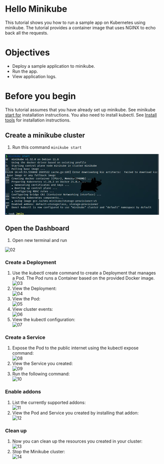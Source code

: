 
# **Hello Minikube**
This tutorial shows you how to run a sample app on Kubernetes using minikube. The tutorial provides a container image that uses NGINX to echo back all the requests.

# Objectives 
* Deploy a sample application to minikube.
* Run the app.
* View application logs.

# Before you begin 
This tutorial assumes that you have already set up minikube. See minikube [start for]([url](https://minikube.sigs.k8s.io/docs/start/)) installation instructions.
You also need to install kubectl. See [Install tools]([url](https://kubernetes.io/docs/tasks/tools/#kubectl)) for installation instructions.


## Create a minikube cluster
1. Run this command ``` minikube start ```

![01](gambar-01.jpg)

## Open the Dashboard
1. Open new terminal and run

![02](image/img2.png)

### Create a Deployment
1. Use the kubectl create command to create a Deployment that manages a Pod. The Pod runs a Container based on the provided Docker image. <br>
![03](image/img3.png)
2. View the Deployment: <br>
![04](image/img4.png)
3. View the Pod: <br>
![05](image/img5.png)
4. View cluster events:<br>
![06](image/img6.png)
5. View the kubectl configuration:<br>
![07](image/img7.png)

### Create a Service
1. Expose the Pod to the public internet using the kubectl expose command: <br>
![08](image/img8.png)
2. View the Service you created: <br>
![09](image/img9.png)
3. Run the following command: <br>
![10](image/img10.png)

### Enable addons
1. List the currently supported addons: <br>
![11](image/img11.png)
2. View the Pod and Service you created by installing that addon: <br>
![12](image/img12.png)

### Clean up
1. Now you can clean up the resources you created in your cluster: <br>
![13](image/img13.png)
2. Stop the Minikube cluster: <br>
![14](image/img14.png)

